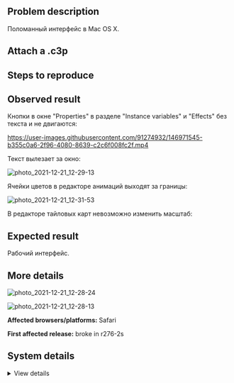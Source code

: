 ## Problem description

Поломанный интерфейс в Mac OS X.

## Attach a .c3p



## Steps to reproduce



## Observed result

Кнопки в окне "Properties" в разделе "Instance variables" и "Effects" без текста и не двигаются:

https://user-images.githubusercontent.com/91274932/146971545-b355c0a6-2f96-4080-8639-c2c6f008fc2f.mp4

Текст вылезает за окно:

![photo_2021-12-21_12-29-13](https://user-images.githubusercontent.com/91274932/146971763-caeb539e-4287-4150-8d1a-c5c385250b9f.jpg)

Ячейки цветов в редакторе анимаций выходят за границы:

![photo_2021-12-21_12-31-53](https://user-images.githubusercontent.com/91274932/146971766-665d4ff0-aa8c-4595-b47b-f796c617a041.jpg)

В редакторе тайловых карт невозможно изменить масштаб:



## Expected result

Рабочий интерфейс.

## More details

![photo_2021-12-21_12-28-24](https://user-images.githubusercontent.com/91274932/146971863-78e4e13f-3d64-417c-9013-e0ae970eacb7.jpg)

![photo_2021-12-21_12-28-13](https://user-images.githubusercontent.com/91274932/146971866-44c45f63-a894-40ce-b711-05fc06eb18a6.jpg)

**Affected browsers/platforms:** Safari

**First affected release:** broke in r276-2s

## System details

<details><summary>View details</summary>

Platform information
Browser: Safari
Browser version: 15.2
Browser engine: WebKit
Context: browser
Operating system: Mac OS X
Operating system version: 10.15_7
Device type: desktop
Device pixel ratio: 1
Logical CPU cores: (unavailable, defaulting to 2)
Approx. device memory: (unavailable)
User agent: Mozilla/5.0 (Macintosh; Intel Mac OS X 10_15_7) AppleWebKit/605.1.15 (KHTML, like Gecko) Version/15.2 Safari/605.1.15
C3 release: r276.2 (stable)
Language setting: en-US
Local storage
Storage quota (approx): (status unavailable)
Storage usage (approx): (status unavailable)
Persistant storage: No
Browser support notes
This list contains missing features that are not required, but could improve performance or user experience if supported.
 • Rendering multiple on-screen Layout Views is slow in Safari due to bug 177132 (https://bugs.webkit.org/show_bug.cgi?id=177132)
 • CSS containment is not supported. Editor performance may be significantly degraded.
 • The <dialog> element is not supported. A polyfill is in use.
 • Web Animations are not supported. Animations are disabled.
 • WebGL 2+ is not supported. Rendering quality and features may be affected.
 • ImageBitmap is not supported. Texture loading performance may be degraded.
 • Idle callbacks are not supported. Background loading performance may be degraded.
 • Determining input device capabilities is not supported.
 • Storage quota estimate is unavailable.
WebGL information
Version string: WebGL 1.0
Numeric version: 1
Supports NPOT textures: partial
Supports GPU profiling: no
Supports highp precision: yes
Vendor: Apple Inc.
Renderer: Apple GPU
Major performance caveat: no
Maximum texture size: 8192
Point size range: 1 to 255.875
Extensions:
 • EXT_blend_minmax
 • EXT_sRGB
 • EXT_frag_depth
 • OES_texture_float
 • OES_texture_float_linear
 • OES_texture_half_float
 • OES_texture_half_float_linear
 • OES_standard_derivatives
 • EXT_shader_texture_lod
 • EXT_texture_compression_rgtc
 • EXT_texture_filter_anisotropic
 • OES_vertex_array_object
 • OES_element_index_uint
 • OES_fbo_render_mipmap
 • WEBGL_lose_context
 • WEBGL_compressed_texture_s3tc
 • WEBGL_compressed_texture_s3tc_srgb
 • WEBGL_depth_texture
 • WEBGL_draw_buffers
 • ANGLE_instanced_arrays
 • WEBGL_debug_shaders
 • WEBGL_debug_renderer_info
 • EXT_color_buffer_half_float
 • EXT_float_blend
 • WEBGL_color_buffer_float
 • KHR_parallel_shader_compile
 • WEBGL_multi_draw
Audio information
System sample rate: 44100 Hz
Output channels: 2
Output interpretation: speakers
Supported decode formats:
 • MPEG-4 AAC (audio/mp4; codecs=mp4a.40.5)
 • MP3 (audio/mpeg)
 • FLAC (audio/flac)
Supported encode formats:
 • MPEG-4 AAC (audio/mp4; codecs=mp4a.40.5)
Video information
Supported decode formats:
 • H.264 (video/mp4; codecs=avc1.42E01E)
Supported encode formats:
 • H.264 (video/mp4; codecs=avc1.42E01E)

</details>
